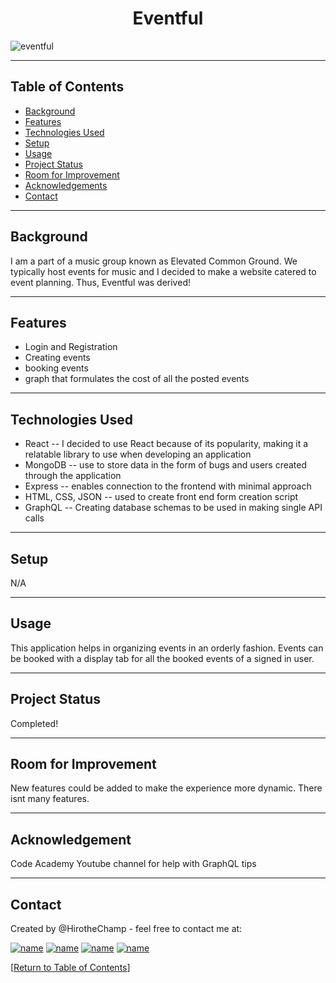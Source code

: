  <h1 align="center">Eventful</h1>


![eventful](https://user-images.githubusercontent.com/93508000/184463483-66d431b1-6c07-4b8e-b66c-160f2553aa35.JPG)

<hr></hr>




## Table of Contents
* [Background](#background)
* [Features](#features)
* [Technologies Used](#technologies-used)
* [Setup](#setup)
* [Usage](#usage)
* [Project Status](#project-status)
* [Room for Improvement](#room-for-improvement)
* [Acknowledgements](#acknowledgements)
* [Contact](#contact)

<hr></hr>

## Background

I am a part of a music group known as Elevated Common Ground. We typically host events for music and I decided to make a website catered to event planning. Thus, Eventful was derived!


<hr></hr>

## Features

* Login and Registration
* Creating events
* booking events
* graph that formulates the cost of all the posted events 

<hr></hr>

## Technologies Used

* React -- I decided to use React because of its popularity, making it a relatable library to use when developing an application
* MongoDB -- use to store data in the form of bugs and users created through the application
* Express -- enables connection to the frontend with minimal approach
* HTML, CSS, JSON -- used to create front end form creation script
* GraphQL -- Creating database schemas to be used in making single API calls



<hr></hr>





## Setup

N/A

<hr></hr>

## Usage

This application helps in organizing events in an orderly fashion. Events can be booked with a display tab for all the booked events of a signed in user.



<hr></hr>

## Project Status

Completed!

<hr></hr>

## Room for Improvement

New features could be added to make the experience more dynamic. There isnt many features.


<hr></hr>

## Acknowledgement

Code Academy Youtube channel for help with GraphQL tips


<hr></hr>

## Contact

Created by @HirotheChamp - feel free to contact me at:

[![name](	https://img.shields.io/badge/LinkedIn-0077B5?style=for-the-badge&logo=linkedin&logoColor=white)](https://www.linkedin.com/in/kyle-hiroshi-young/)
[![name](	https://img.shields.io/badge/Facebook-1877F2?style=for-the-badge&logo=facebook&logoColor=white)](https://www.facebook.com/KyleYoungins)
[![name](	https://img.shields.io/badge/Instagram-E4405F?style=for-the-badge&logo=instagram&logoColor=white)](https://www.instagram.com/hirothechamp/)
[![name](https://img.shields.io/badge/Gmail-D14836?style=for-the-badge&logo=gmail&logoColor=white)](mailto:kyleyoungins94@gmail.com)

[[Return to Table of Contents](#Table-of-Contents)]
